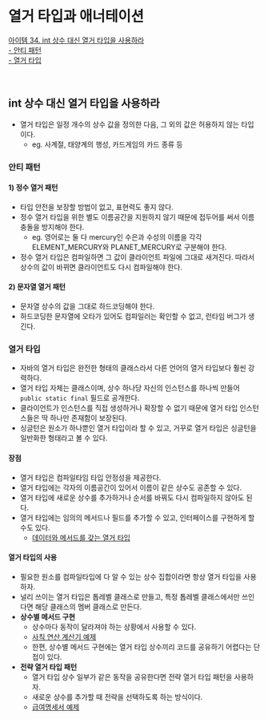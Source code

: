 # 열거 타입과 애너테이션

[아이템 34. int 상수 대신 열거 타입을 사용하라](#int-상수-대신-열거-타입을-사용하라)  
[- 안티 패턴](#안티-패턴)  
[- 열거 타입](#열거-타입)  

<br>

## int 상수 대신 열거 타입을 사용하라
- 열거 타입은 일정 개수의 상수 값을 정의한 다음, 그 외의 값은 허용하지 않는 타입이다.
  - eg. 사계절, 태양계의 행성, 카드게임의 카드 종류 등


### 안티 패턴
#### 1) 정수 열거 패턴
  - 타입 안전을 보장할 방법이 없고, 표현력도 좋지 않다.
  - 정수 열거 타입을 위한 별도 이름공간을 지원하지 않기 때문에 접두어를 써서 이름 충돌을 방지해야 한다.
    - eg. 영어로는 둘 다 mercury인 수은과 수성의 이름을 각각 ELEMENT_MERCURY와 PLANET_MERCURY로 구분해야 한다.
  - 정수 열거 타입은 컴파일하면 그 값이 클라이언트 파일에 그대로 새겨진다. 따라서 상수의 값이 바뀌면 클라이언트도 다시 컴파일해야 한다.

#### 2) 문자열 열거 패턴
  - 문자열 상수의 값을 그대로 하드코딩해야 한다.
  - 하드코딩한 문자열에 오타가 있어도 컴파일러는 확인할 수 없고, 런타임 버그가 생긴다.


### 열거 타입
- 자바의 열거 타입은 완전한 형태의 클래스라서 다른 언어의 열거 타입보다 훨씬 강력하다.
- 열거 타입 자체는 클래스이며, 상수 하나당 자신의 인스턴스를 하나씩 만들어 `public static final` 필드로 공개한다.
- 클라이언트가 인스턴스를 직접 생성하거나 확장할 수 없기 때문에 열거 타입 인스턴스들은 딱 하나만 존재함이 보장된다.
- 싱글턴은 원소가 하나뿐인 열거 타입이라 할 수 있고, 거꾸로 열거 타입은 싱글턴을 일반화한 형태라고 볼 수 있다.


#### 장점
- 열거 타입은 컴파일타임 타입 안정성을 제공한다.
- 열거 타입에는 각자의 이름공간이 있어서 이름이 같은 상수도 공존할 수 있다.
- 열거 타입에 새로운 상수를 추가하거나 순서를 바꿔도 다시 컴파일하지 않아도 된다.
- 열거 타입에는 임의의 메서드나 필드를 추가할 수 있고, 인터페이스를 구현하게 할 수도 있다.
  - [데이터와 메서드를 갖는 열거 타입](../../src/main/java/study/heejin/chapter6/item34/Planet.java)


#### 열거 타입의 사용
- 필요한 원소를 컴파일타입에 다 알 수 있는 상수 집합이라면 항상 열거 타입을 사용하자.
- 널리 쓰이는 열거 타입은 톱레벨 클래스로 만들고, 특정 톱레벨 클래스에서만 쓰인다면 해당 클래스의 멤버 클래스로 만든다.
- **상수별 메서드 구현**
  - 상수마다 동작이 달라져야 하는 상황에서 사용할 수 있다.
  - [사칙 연산 계산기 예제](../../src/main/java/study/heejin/chapter6/item34/Operation.java)
  - 한편, 상수별 메서드 구현에는 열거 타입 상수끼리 코드를 공유하기 어렵다는 단접이 있다.
- **전략 열거 타입 패턴**
  - 열거 타입 상수 일부가 같은 동작을 공유한다면 전략 열거 타입 패턴을 사용하자. 
  - 새로운 상수를 추가할 때 전략을 선택하도록 하는 방식이다.
  - [급여명세서 예제](../../src/main/java/study/heejin/chapter6/item34/Operation.java)